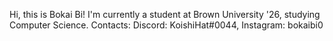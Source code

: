 Hi, this is Bokai Bi!
I'm currently a student at Brown University '26, studying Computer Science.
Contacts: Discord: KoishiHat#0044, Instagram: bokaibi0
